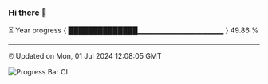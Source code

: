 ### Hi there 👋

⏳ Year progress { ██████████████▁▁▁▁▁▁▁▁▁▁▁▁▁▁▁▁ } 49.86 %

---

⏰ Updated on Mon, 01 Jul 2024 12:08:05 GMT

![Progress Bar CI](https://github.com/liununu/liununu/workflows/Progress%20Bar%20CI/badge.svg)

